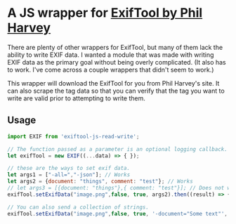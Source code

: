 # A JS wrapper for [ExifTool by Phil Harvey](https://exiftool.org/)
There are plenty of other wrappers for ExifTool, but many of them lack the ability to write EXIF data. I wanted a module that was made with writing EXIF data as the primary goal without being overly complicated. \(It also has to work. I've come across a couple wrappers that didn't seem to work.\)

This wrapper will download the ExifTool for you from Phil Harvey's site. It can also scrape the tag data so that you can verify that the tag you want to write are valid prior to attempting to write them.

## Usage
```javascript
import EXIF from 'exiftool-js-read-write';

// The function passed as a parameter is an optional logging callback.
let exifTool = new EXIF((...data) => { }); 

// these are the ways to set exif data. 
let args1 = ["-all=","-json"]; // Works
let args2 = {document: "things", comment: "test"}; // Works
// let args3 = [{document: "things"},{ comment: "test"}]; // Does not work
exifTool.setExifData("image.png",false, true, args2).then((result) => { }).catch((error) => { });

// You can also send a collection of strings.
exifTool.setExifData("image.png",false, true, '-document="Some text"', '-artist="Bono"').then((result) => { }).catch((error) => { }); // Works too
```